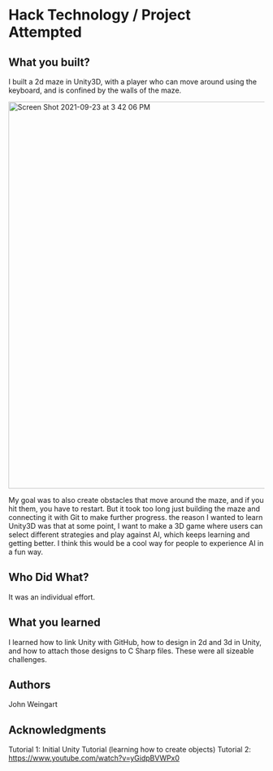 # Hack Technology / Project Attempted


## What you built? 
I built a 2d maze in Unity3D, with a player who can move around using the keyboard, and is confined by the walls of the maze.

<img width="762" alt="Screen Shot 2021-09-23 at 3 42 06 PM" src="https://user-images.githubusercontent.com/15220046/134573153-25dbf681-2f1a-4835-8f42-b177e37521c2.png">

My goal was to also create obstacles that move around the maze, and if you hit them, you have to restart. But it took too long just building the maze and connecting it with Git to make further progress. the reason I wanted to learn Unity3D was that at some point, I want to make a 3D game where users can select different strategies and play against AI, which keeps learning and getting better. I think this would be a cool way for people to experience AI in a fun way.


## Who Did What?
It was an individual effort.

## What you learned
I learned how to link Unity with GitHub, how to design in 2d and 3d in Unity, and how to attach those designs to C Sharp files. These were all sizeable challenges.

## Authors
John Weingart

## Acknowledgments
Tutorial 1: Initial Unity Tutorial (learning how to create objects)
Tutorial 2: https://www.youtube.com/watch?v=yGidpBVWPx0
